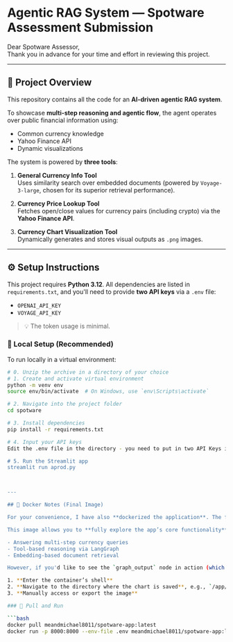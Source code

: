 # Agentic RAG System — Spotware Assessment Submission

Dear Spotware Assessor,  
Thank you in advance for your time and effort in reviewing this project.

---

## 🧠 Project Overview

This repository contains all the code for an **AI-driven agentic RAG system**.

To showcase **multi-step reasoning and agentic flow**, the agent operates over public financial information using:

- Common currency knowledge
- Yahoo Finance API
- Dynamic visualizations

The system is powered by **three tools**:

1. **General Currency Info Tool**  
   Uses similarity search over embedded documents (powered by `Voyage-3-large`, chosen for its superior retrieval performance).

2. **Currency Price Lookup Tool**  
   Fetches open/close values for currency pairs (including crypto) via the **Yahoo Finance API**.

3. **Currency Chart Visualization Tool**  
   Dynamically generates and stores visual outputs as `.png` images.

---

## ⚙️ Setup Instructions

This project requires **Python 3.12**. All dependencies are listed in `requirements.txt`, and you'll need to provide **two API keys** via a `.env` file:

- `OPENAI_API_KEY`
- `VOYAGE_API_KEY`

> 💡 The token usage is minimal.

### 🔧 Local Setup (Recommended)

To run locally in a virtual environment:

```bash
# 0. Unzip the archive in a directory of your choice
# 1. Create and activate virtual environment
python -m venv env
source env/bin/activate  # On Windows, use `env\Scripts\activate`

# 2. Navigate into the project folder
cd spotware

# 3. Install dependencies
pip install -r requirements.txt

# 4. Input your API keys
Edit the .env file in the directory - you need to put in two API Keys in the corresponding fields (one for VoyageAI - you can find it on https://www.voyageai.com/), and the other - for OpenAI (you can find it on https://openai.com/api/). Input both keys and save the changes. If everything's correct, the app should be running. In case if the app does not respond for some reason, please go into the aprod.py file, incomment two 'os.environ' lines and put your keys in manually.

# 5. Run the Streamlit app
streamlit run aprod.py



---

## 🐳 Docker Notes (Final Image)

For your convenience, I have also **dockerized the application**. The final container is approximately **6.5 GB** in size, mainly due to **PyTorch dependencies**.

This image allows you to **fully explore the app’s core functionality**, including:

- Answering multi-step currency queries
- Tool-based reasoning via LangGraph
- Embedding-based document retrieval

However, if you'd like to see the `graph_output` node in action (which **generates and saves a currency chart as a `.png`**), you’ll need to:

1. **Enter the container’s shell**
2. **Navigate to the directory where the chart is saved**, e.g., `/app/frontend/saved_figures`
3. **Manually access or export the image**

### 🧪 Pull and Run

```bash
docker pull meandmichael8011/spotware-app:latest
docker run -p 8000:8000 --env-file .env meandmichael8011/spotware-app:latest



